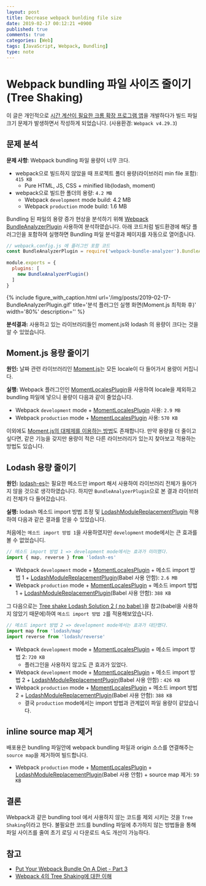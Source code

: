 ```yaml
---
layout: post
title: Decrease webpack bunlding file size
date: 2019-02-17 00:12:21 +0900
published: true
comments: true
categories: [Web]
tags: [JavaScript, Webpack, Bundling]
type: note
---
```


# Webpack bundling 파일 사이즈 줄이기(Tree Shaking)
이 글은 개인적으로 [시간 계산이 필요한 크롬 확장 프로그램 앱](https://github.com/jungbin-kim/Clockify-Calculator-Chrome-Extension)을 개발하다가 빌드 파일 크기 문제가 발생하면서 작성하게 되었습니다. (사용환경: `Webpack v4.29.3`)

## 문제 분석 
**문제 사항**: Webpack bundling 파일 용량이 너무 크다.
- webpack으로 빌드하지 않았을 때 프로젝트 폴더 용량(라이브러리 min file 포함): `415 KB`
  - Pure HTML, JS, CSS + minified lib(lodash, moment)
- webpack으로 빌드한 폴더의 용량: `4.2 MB`
  - Webpack `development` mode build: 4.2 MB
  - Webpack `production` mode build: 1.6 MB

Bundling 된 파일의 용량 증가 현상을 분석하기 위해 [Webpack BundleAnalyzerPlugin](https://www.npmjs.com/package/webpack-bundle-analyzer) 사용하여 분석하였습니다. 
아래 코드처럼 빌드환경에 해당 플러그인을 포함하여 실행하면 Bundling 파일 분석결과 페이지를 자동으로 열어줍니다.

```js
// webpack.config.js 에 플러그인 포함 코드
const BundleAnalyzerPlugin = require('webpack-bundle-analyzer').BundleAnalyzerPlugin;
 
module.exports = {
  plugins: [
    new BundleAnalyzerPlugin()
  ]
}
```

{% 
   include figure_with_caption.html 
   url='/img/posts/2019-02-17-BundleAnalyzerPlugin.gif' 
   title='분석 플러그인 실행 화면(Moment.js 최적화 후)'
   width='80%'
   description='' 
%}

**분석결과:** 사용하고 있는 라이브러리들인 moment.js와 lodash 의 용량이 크다는 것을 알 수 있었습니다. 

## Moment.js 용량 줄이기
**원인:** 날짜 관련 라이브러리인 [Moment.js](https://momentjs.com/)는 모든 locale이 다 들어가서 용량이 커집니다. 

**실행:** Webpack 플러그인인 [MomentLocalesPlugin](https://www.npmjs.com/package/moment-locales-webpack-plugin)을 사용하여 locale을 제외하고 bundling 파일에 넣으니 용량이 다음과 같이 줄었습니다.
- Webpack `development` mode + [MomentLocalesPlugin](https://www.npmjs.com/package/moment-locales-webpack-plugin) 사용: `2.9 MB`
- Webpack `production` mode + [MomentLocalesPlugin](https://www.npmjs.com/package/moment-locales-webpack-plugin) 사용: `570 KB`

이외에도 [Moment.js의 대체제를 이용하는 방법](https://github.com/you-dont-need/You-Dont-Need-Momentjs)도 존재합니다.
만약 용량을 더 줄이고 싶다면, 같은 기능을 갖지만 용량이 적은 다른 라이브러리가 있는지 찾아보고 적용하는 방법도 있습니다.

## Lodash 용량 줄이기
**원인:** [lodash-es](https://www.npmjs.com/package/lodash-es)는 필요한 메소드만 import 해서 사용하여 라이브러리 전체가 들어가지 않을 것으로 생각하였습니다. 
하지만 `BundleAnalyzerPlugin`으로 본 결과 라이브러리 전체가 다 들어갔습니다. 

**실행:** lodash 메소드 import 방법 조정 및 [LodashModuleReplacementPlugin](https://github.com/lodash/lodash-webpack-plugin) 적용하여 다음과 같은 결과를 얻을 수 있었습니다.

처음에는 `메소드 import 방법 1`을 사용하였지만 `development` mode에서는 큰 효과를 볼 수 없었습니디. 
```js
// 메소드 import 방법 1 => development mode에서는 효과가 미미했다.
import { map, reverse } from 'lodash-es'
```

- Webpack `development` mode + [MomentLocalesPlugin](https://www.npmjs.com/package/moment-locales-webpack-plugin) + 메소드 import 방법 1 + [LodashModuleReplacementPlugin](https://github.com/lodash/lodash-webpack-plugin)(Babel 사용 안함): `2.6 MB`
- Webpack `production` mode + [MomentLocalesPlugin](https://www.npmjs.com/package/moment-locales-webpack-plugin) + 메소드 import 방법 1 + [LodashModuleReplacementPlugin](https://github.com/lodash/lodash-webpack-plugin)(Babel 사용 안함): `388 KB`


그 다음으로는 [Tree shake Lodash Solution 2 ( no babel )](https://medium.com/@martin_hotell/tree-shake-lodash-with-webpack-jest-and-typescript-2734fa13b5cd)을 참고(babel을 사용하지 않았기 때문에)하여 `메소드 import 방법 2`를 적용해보았습니다.
```js
// 메소드 import 방법 2 => development mode에서는 효과가 대단했다.
import map from 'lodash/map'
import reverse from 'lodash/reverse'
```
- Webpack `development` mode + [MomentLocalesPlugin](https://www.npmjs.com/package/moment-locales-webpack-plugin) + 메소드 import 방법 2: `720 KB`
  + 플러그인을 사용하지 않고도 큰 효과가 있었다.
- Webpack `development` mode + [MomentLocalesPlugin](https://www.npmjs.com/package/moment-locales-webpack-plugin) + 메소드 import 방법 2 + [LodashModuleReplacementPlugin](https://github.com/lodash/lodash-webpack-plugin)(Babel 사용 안함) : `426 KB`
- Webpack `production` mode + [MomentLocalesPlugin](https://www.npmjs.com/package/moment-locales-webpack-plugin) + 메소드 import 방법 2 + [LodashModuleReplacementPlugin](https://github.com/lodash/lodash-webpack-plugin)(Babel 사용 안함): `388 KB`
  + 결국 `production` mode에서는 import 방법과 관계없이 파일 용량이 같았습니다.

## inline source map 제거
배포용은 bundling 파일안에 webpack bundling 파일과 origin 소스를 연결해주는 `source map`을 제거하여 빌드합니다.
- Webpack `production` mode + [MomentLocalesPlugin](https://www.npmjs.com/package/moment-locales-webpack-plugin) + [LodashModuleReplacementPlugin](https://github.com/lodash/lodash-webpack-plugin)(Babel 사용 안함) + source map 제거: `59 KB`


## 결론
Webpack과 같은 bundling tool 에서 사용하지 않는 코드를 제외 시키는 것을 `Tree Shaking`이라고 한다.
불필요한 코드를 bundling 파일에 추가하지 않는 방법들을 통해 파일 사이즈를 줄여 초기 로딩 시 다운로드 속도 개선이 가능하다.

## 참고
- [Put Your Webpack Bundle On A Diet - Part 3](https://www.contentful.com/blog/2017/10/27/put-your-webpack-bundle-on-a-diet-part-3/)
- [Webpack 4의 Tree Shaking에 대한 이해](http://huns.me/development/2265)